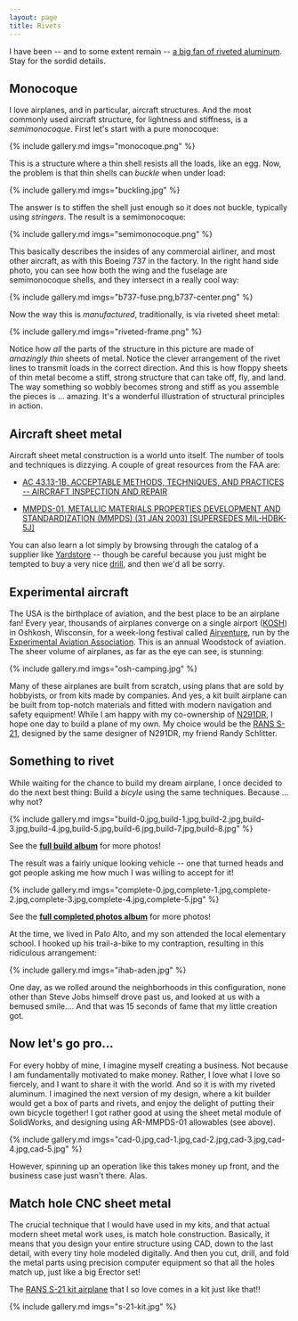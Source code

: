 ```yaml
---
layout: page
title: Rivets
---
```


I have been -- and to some extent remain -- 
[a big fan of riveted aluminum](https://www.youtube.com/watch?v=StVhYPaekCI). Stay for the sordid details.

## Monocoque

I love airplanes, and in particular, aircraft structures. And the most commonly used aircraft structure, for lightness and stiffness, is a _semimonocoque_. First let's start with a pure monocoque:

{% include gallery.md imgs="monocoque.png" %}

This is a structure where a thin shell resists all the loads, like an egg. Now, the problem is that thin shells can _buckle_ when under load:

{% include gallery.md imgs="buckling.jpg" %}

The answer is to stiffen the shell just enough so it does not buckle, typically using _stringers_. The result is a semimonocoque:

{% include gallery.md imgs="semimonocoque.png" %}

This basically describes the insides of any commercial airliner, and most other aircraft, as with this Boeing 737 in the factory. In the right hand side photo, you can see how both the wing and the fuselage are semimonocoque shells, and they intersect in a really cool way:

{% include gallery.md imgs="b737-fuse.png,b737-center.png" %}

Now the way this is _manufactured_, traditionally, is via riveted sheet metal:

{% include gallery.md imgs="riveted-frame.png" %}

Notice how _all_ the parts of the structure in this picture are made of _amazingly thin_ sheets of metal. Notice the clever arrangement of the rivet lines to transmit loads in the correct direction. And this is how floppy sheets of thin metal become a stiff, strong structure that can take off, fly, and land. The way something so wobbly becomes strong and stiff as you assemble the pieces is ... amazing. It's a wonderful illustration of structural principles in action.

## Aircraft sheet metal

Aircraft sheet metal construction is a world unto itself. The number of tools and techniques is dizzying. A couple of great resources from the FAA are:

* [AC 43.13-1B, ACCEPTABLE METHODS, TECHNIQUES, AND PRACTICES -- AIRCRAFT INSPECTION AND REPAIR](https://www.faa.gov/documentlibrary/media/advisory_circular/ac_43.13-1b_w-chg1.pdf)

* [MMPDS-01, METALLIC MATERIALS PROPERTIES DEVELOPMENT AND STANDARDIZATION (MMPDS) (31 JAN 2003) [SUPERSEDES MIL-HDBK-5J]](http://everyspec.com/FAA/FAA-General/DOT-FAA-AR-MMPDS-01-JAN2003_24102/)

You can also learn a lot simply by browsing through the catalog of a supplier like 
[Yardstore](https://www.yardstore.com/) -- though be careful because you just might be tempted to buy a very nice
[drill](https://www.yardstore.com/pneumatic-and-cordless-tools/pneumatic-and-cordless-drills/pneumatic-pistol-grip/new/universal-tool-5-16-drill-2400-rpm-jacobs-keyless-chuck-ut8892-24), and then we'd all be sorry.

## Experimental aircraft

The USA is the birthplace of aviation, and the best place to be an airplane fan! Every year, thousands of airplanes converge on a single airport ([KOSH](https://skyvector.com/?ll=43.994247051972096,-88.52584075360126&chart=301&zoom=1)) in Oshkosh, Wisconsin, for a week-long festival called 
[Airventure](https://www.eaa.org/airventure), run by the 
[Experimental Aviation Association](https://www.eaa.org/). This is an annual Woodstock of aviation. The sheer volume of airplanes, as far as the eye can see, is stunning:

{% include gallery.md imgs="osh-camping.jpg" %}

Many of these airplanes are built from scratch, using plans that are sold by hobbyists, or from kits made by companies. And yes, a kit built airplane can be built from top-notch materials and fitted with modern navigation and safety equipment! While I am happy with my co-ownership of
[N291DR](../n291dr_cvsf/index.html), I hope one day to build a plane of my own. My choice would be the
[RANS S-21](https://www.rans.com/s-21-outbound),
designed by the same designer of N291DR, my friend Randy Schlitter.

## Something to rivet

While waiting for the chance to build my dream airplane, I once decided to do the next best thing: Build a _bicyle_ using the same techniques. Because ... why not?

{% include gallery.md imgs="build-0.jpg,build-1.jpg,build-2.jpg,build-3.jpg,build-4.jpg,build-5.jpg,build-6.jpg,build-7.jpg,build-8.jpg" %}

See the 
[**full build album**](https://goo.gl/photos/98bHq2jrhLNGig8f7) for more photos!

The result was a fairly unique looking vehicle -- one that turned heads and got people asking me how much I was willing to accept for it!

{% include gallery.md imgs="complete-0.jpg,complete-1.jpg,complete-2.jpg,complete-3.jpg,complete-4.jpg,complete-5.jpg" %}

See the 
[**full completed photos album**](https://goo.gl/photos/XEssmfxDWBRK6L8Y8) for more photos!

At the time, we lived in Palo Alto, and my son attended the local elementary school. I hooked up his trail-a-bike to my contraption, resulting in this ridiculous arrangement:

{% include gallery.md imgs="ihab-aden.jpg" %}

One day, as we rolled around the neighborhoods in this configuration, none other than Steve Jobs himself drove past us, and looked at us with a bemused smile.... And that was 15 seconds of fame that my little creation got.

## Now let's go pro...

For every hobby of mine, I imagine myself creating a business. Not because I am fundamentally motivated to make money. Rather, I love what I love so fiercely, and I want to share it with the world. And so it is with my riveted aluminum. I imagined the next version of my design, where a kit builder would get a box of parts and rivets, and enjoy the delight of putting their own bicycle together! I got rather good at using the sheet metal module of SolidWorks, and designing using AR-MMPDS-01 allowables (see above).

{% include gallery.md imgs="cad-0.jpg,cad-1.jpg,cad-2.jpg,cad-3.jpg,cad-4.jpg,cad-5.jpg" %}

However, spinning up an operation like this takes money up front, and the business case just wasn't there. Alas.

## Match hole CNC sheet metal

The crucial technique that I would have used in my kits, and that actual modern sheet metal work uses, is match hole construction. Basically, it means that you design your entire structure using CAD, down to the last detail, with every tiny hole modeled digitally. And then you cut, drill, and fold the metal parts using precision computer equipment so that all the holes match up, just like a big Erector set!

The
[RANS S-21 kit airplane](https://www.kitplanes.com/rans-s-21-outbound-review/) that I so love comes in a kit just like that!!

{% include gallery.md imgs="s-21-kit.jpg" %}
